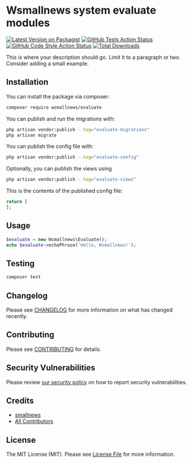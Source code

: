 # Wsmallnews system evaluate modules

[![Latest Version on Packagist](https://img.shields.io/packagist/v/wsmallnews/evaluate.svg?style=flat-square)](https://packagist.org/packages/wsmallnews/evaluate)
[![GitHub Tests Action Status](https://img.shields.io/github/actions/workflow/status/wsmallnews/evaluate/run-tests.yml?branch=main&label=tests&style=flat-square)](https://github.com/wsmallnews/evaluate/actions?query=workflow%3Arun-tests+branch%3Amain)
[![GitHub Code Style Action Status](https://img.shields.io/github/actions/workflow/status/wsmallnews/evaluate/fix-php-code-styling.yml?branch=main&label=code%20style&style=flat-square)](https://github.com/wsmallnews/evaluate/actions?query=workflow%3A"Fix+PHP+code+styling"+branch%3Amain)
[![Total Downloads](https://img.shields.io/packagist/dt/wsmallnews/evaluate.svg?style=flat-square)](https://packagist.org/packages/wsmallnews/evaluate)



This is where your description should go. Limit it to a paragraph or two. Consider adding a small example.

## Installation

You can install the package via composer:

```bash
composer require wsmallnews/evaluate
```

You can publish and run the migrations with:

```bash
php artisan vendor:publish --tag="evaluate-migrations"
php artisan migrate
```

You can publish the config file with:

```bash
php artisan vendor:publish --tag="evaluate-config"
```

Optionally, you can publish the views using

```bash
php artisan vendor:publish --tag="evaluate-views"
```

This is the contents of the published config file:

```php
return [
];
```

## Usage

```php
$evaluate = new Wsmallnews\Evaluate();
echo $evaluate->echoPhrase('Hello, Wsmallnews!');
```

## Testing

```bash
composer test
```

## Changelog

Please see [CHANGELOG](CHANGELOG.md) for more information on what has changed recently.

## Contributing

Please see [CONTRIBUTING](.github/CONTRIBUTING.md) for details.

## Security Vulnerabilities

Please review [our security policy](../../security/policy) on how to report security vulnerabilities.

## Credits

- [smallnews](https://github.com/Wsmallnews)
- [All Contributors](../../contributors)

## License

The MIT License (MIT). Please see [License File](LICENSE.md) for more information.
